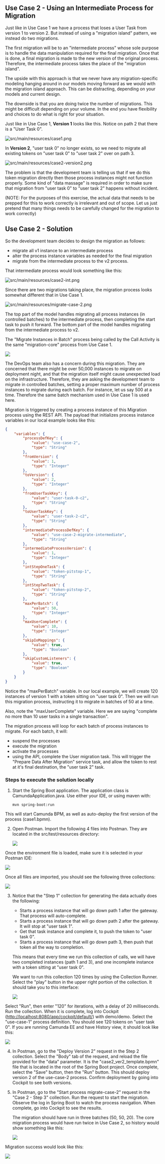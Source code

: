 ## Use Case 2 - Using an Intermediate Process for Migration

Just like in Use Case 1 we have a process that loses a User Task from version 1 to version 2.  But instead of using a "migration island" pattern, we instead do two migrations.

The first migration will be to an "intermediate process" whose sole purpose is to handle the data manipulation required for the final migration.  Once that is done, a final migration is made to the new version of the original process.  Therefore, the intermediate process takes the place of the "migration island".  

The upside with this approach is that we never have any migration-specific modeling hanging around in our models moving forward as we would with the migration island approach.  This can be distracting, depending on your models and current design.

The downside is that you are doing twice the number of migrations.  This might be difficult depending on your volume.  In the end you have flexibility and choices to do what is right for your situation.

Just like in Use Case 1, **Version 1** looks like this.  Notice on path 2 that there is a "User Task 0".

![src/main/resources/case1.png](src/main/resources/case1.png)

In **Version 2**, "user task 0" no longer exists, so we need to migrate all existing tokens on "user task 0" to "user task 2" over on path 3.  

![src/main/resources/case2-version2.png](src/main/resources/case2-version2.png)

The problem is that the development team is telling us that if we do this token migration directly then those process instances might not function properly.  Some kind of "data massage" is required in order to make sure that migration from "user task 0" to "user task 2" happens without incident.

(NOTE:  For the purposes of this exercise, the actual data that needs to be prepped for this to work correctly is irrelevant and out of scope.  Let us just pretend that many things needs to be carefully changed for the migration to work correctly)

## Use Case 2 - Solution

So the development team decides to design the migration as follows:

- migrate all v1 instance to an intermediate process
- alter the process instance variables as needed for the final migration
- migrate from the intermediate process to the v2 process.

That intermediate process would look something like this:

![src/main/resources/case2-int.png](src/main/resources/case2-int.png)

Since there are two migrations taking place, the migration process looks somewhat different that in Use Case 1.

![src/main/resources/migrate-case-2.png](src/main/resources/migrate-case-2.png)

The top part of the model handles migrating all process instances (in controlled batches) to the intermediate process, then completing the start task to push it forward.  The bottom part of the model handles migrating from the intermediate process to v2.

The "Migrate Instances in Batch" process being called by the Call Activity is the same "migration-core" process from Use Case 1.

![](src/main/resources/migration-core.png)

The DevOps team also has a concern during this migration.  They are concerned that there might be over 50,000 instances to migrate on deployment night, and that the migration itself might cause unexpected load on the infrastructure.  Therefore, they are asking the development team to migrate in controlled batches, setting a proper maximum number of process instances to migrate during each batch.  For instance, let us say 500 at a time.  Therefore the same batch mechanism used in Use Case 1 is used here.

Migration is triggered by creating a process instance of this Migration process using the REST API.  The payload that initializes process instance variables in our local example looks like this:
```json
{
    "variables": {
        "processDefKey": {
            "value": "use-case-2",
            "type": "String"
        },
        "fromVersion": {
            "value": 1,
            "type": "Integer"
        },
        "toVersion": {
            "value": 2,
            "type": "Integer"
        },
        "fromUserTaskKey": {
            "value": "user-task-0-c2",
            "type": "String"
        },
        "toUserTaskKey": {
            "value": "user-task-2-c2",
            "type": "String"
        },
        "intermediateProcessDefKey": {
            "value": "use-case-2-migrate-intermediate",
            "type": "String"
        },
        "intermediateProcessVersion": {
            "value": 1,
            "type": "Integer"
        },
        "intStepOneTask": {
            "value": "token-pitstop-1",
            "type": "String"
        },
        "intStepTwoTask": {
            "value": "token-pitstop-2",
            "type": "String"
        },
        "maxPerBatch": {
            "value": 50,
            "type": "Integer"
        },
        "maxUserComplete": {
            "value": 10,
            "type": "Integer"
        },
        "skipIoMappings": {
            "value": true,
            "type": "Boolean"
        },
        "skipCustomListeners": {
            "value": true,
            "type": "Boolean"
        }
    }
}
```


Notice the "maxPerBatch" variable.  In our local example, we will create 120 instances of version 1 with a token sitting on "user task 0".  Then we will run this migration process, instructing it to migrate in batches of 50 at a time.

Also, note the "maxUserComplete" variable.  Here we are saying "complete no more than 10 user tasks in a single transaction".

The migration process will loop for each batch of process instances to migrate.  For each batch, it will:

-   suspend the processes
-   execute the migration
-   activate the processes
-   using the API, complete the User migration task.  This will trigger the "Prepare Data After Migration" service task, and allow the token to rest at it's final destination, the "user task 2" task.

### Steps to execute the solution locally

1.  Start the Spring Boot application.  The application class is CamundaApplication.java.  Use either your IDE, or using maven with:

        mvn spring-boot:run

This will start Camunda BPM, as well as auto-deploy the first version of the process (case1.bpmn).

2.  Open Postman.  Import the following 4 files into Postman.  They are located in the src/test/resources directory:

    ![](src/main/resources/postman-case2.png)

Once the environment file is loaded, make sure it is selected in your Postman IDE:

![](src/main/resources/postman_2.png)

Once all files are imported, you should see the following three collections:

![](src/main/resources/postman-case2-2.png)

3.  Notice that the "Step 1" collection for generating the data actually does the following:

    -   Starts a process instance that will go down path 1 after the gateway.  That process will auto-complete.
    -   Starts a process instance that will go down path 2 after the gateway.  It will stop at "user task 1".
    -   Get that task instance and complete it, to push the token to "user task 0".
    -   Starts a process instance that will go down path 3, then push that token all the way to completion.

    This means that every time we run this collection of calls, we will have two completed instances (path 1 and 3), and one incomplete instance with a token sitting at "user task 0".

    We want to run this collection 120 times by using the Collection Runner.  Select the "play" button in the upper right portion of the collection.  It should take you to this interface:

    ![](src/main/resources/postman-case2-3.png)

Select "Run", then enter "120" for iterations, with a delay of 20 milliseconds.  Run the collection.  When it is complete, log into Cockpit (<http://localhost:8080/app/cockpit/default/>) with demo/demo.  Select the "use-case-1" process definition.  You should see 120 tokens on "user task 0".  If you are running Camunda EE and have History view, it should look like this:

![](src/main/resources/step1_complete.png)

4.  In Postman, go to the "Deploy Version 2" request in the Step 2 collection.  Select the "Body" tab of the request, and reload the file provided for the "data" parameter.  It is the "case2_ver2_template.bpmn" file that is located in the root of the Spring Boot project.  Once complete, select the "Save" button, then the "Run" button.  This should deploy version 2 of the use-case-2 process.  Confirm deployment by going into Cockpit to see both versions.

5.  In Postman, go to the "Start process migrate-case-2" request in the "Case 2 - Step 3" collection.  Run the request to start the migration.  Observe the log in Spring Boot to watch the process navigation.  When complete, go into Cockpit to see the results.

    The migration should have run in three batches (50, 50, 20).  The core migration process would have run twice in Use Case 2, so history would show something like this:

    ![](src/main/resources/cockpit-case2.png)

Migration success would look like this:

![](src/main/resources/cockpit-case2-2.png)

